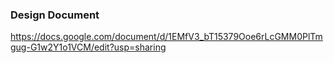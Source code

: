 ### Design Document
https://docs.google.com/document/d/1EMfV3_bT15379Ooe6rLcGMM0PlTmgug-G1w2Y1o1VCM/edit?usp=sharing
